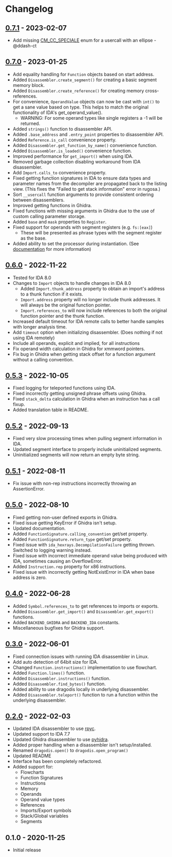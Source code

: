 # Changelog

## [0.7.1] - 2023-02-07
- Add missing [CM_CC_SPECIALE](https://hex-rays.com/products/ida/support/idapython_docs/ida_typeinf.html#ida_typeinf.CM_CC_SPECIALE) enum for a usercall with an ellipse - @ddash-ct


## [0.7.0] - 2023-01-25
- Add equality handling for `Function` objects based on start address.
- Added `Disassembler.create_segment()` for creating a basic segment memory block.
- Added `Disassembler.create_reference()` for creating memory cross-references.
- For convenience, `OperandValue` objects can now be cast with `int()` to get a sane value based on type. This helps to match the original functionality of IDA's get_operand_value().
  - WARNING: For some operand types like single registers a -1 will be returned.
- Added `strings()` function to disassembler API.
- Added `.base_address` and `.entry_point` properties to disassembler API.
- Added `Reference.is_call` convenience property.
- Added `Disassembler.get_function_by_name()` convenience function.
- Added `Disassembler.is_loaded()` convenience function.
- Improved performance for `get_import()` when using IDA.
- Removed garbage collection disabling workaround from IDA disassembler.
- Add `Import.calls_to` convenience property.
- Fixed getting function signatures in IDA to ensure data types and parameter names from the decompiler are propagated back to the listing view. (This fixes the "Failed to get stack information" error in rugosa.)
- Sort `__usercall` function arguments to provide consistent ordering between disassemblers.
- Improved getting functions in Ghidra.
- Fixed functions with missing arguments in Ghidra due to the use of custom calling parameter storage.
- Added `base` and `mask` properties to `Register`.
- Fixed support for operands with segment registers (e.g. `fs:[eax]`)
  - These will be presented as phrase types with the segment register as the base.
- Added ability to set the processor during instantiation. (See [documentation](README.md#specifying-processor-type) for more information)


## [0.6.0] - 2022-11-22
- Tested for IDA 8.0
- Changes to `Import` objects to handle changes in IDA 8.0
  - Added `Import.thunk_address` property to obtain an import's address to a thunk function if it exists.
  - `Import.address` property will no longer include thunk addresses. It will always be the original function pointer.
  - `Import.references_to` will now include references to both the original function pointer and the thunk function.
- Increased default timeout for IDA remote calls to better handle samples with longer analysis time.
- Add `timeout` option when initializing disassembler. (Does nothing if not using IDA remotely)
- Include all operands, explicit and implied, for all instructions
- Fix operand width calculation in Ghidra for xmmword pointers.
- Fix bug in Ghidra when getting stack offset for a function argument without a calling convention.


## [0.5.3] - 2022-10-05
- Fixed logging for teleported functions using IDA.
- Fixed incorrectly getting unsigned phrase offsets using Ghidra.
- Fixed `stack_delta` calculation in Ghidra when an instruction has a call fixup.
- Added translation table in README.


## [0.5.2] - 2022-09-13
- Fixed very slow processing times when pulling segment information in IDA.
- Updated segment interface to properly include uninitialized segments.
- Uninitialized segments will now return an empty byte string.


## [0.5.1] - 2022-08-11
- Fix issue with non-rep instructions incorrectly throwing an AssertionError.


## [0.5.0] - 2022-08-10

- Fixed getting non-user defined exports in Ghidra.
- Fixed issue getting KeyError if Ghidra isn't setup.
- Updated documentation.
- Added `FunctionSignature.calling_convention` get/set property.
- Added `FunctionSignature.return_type` get/set property.
- Fixed issue with `ida_hexrays.DecompilationFailure` getting thrown. Switched to logging warning instead.
- Fixed issue with incorrect immediate operand value being produced with IDA, sometimes causing an OverflowError.
- Added `Instruction.rep` property for x86 instructions.
- Fixed issue with incorrectly getting NotExistError in IDA when base address is zero.


## [0.4.0] - 2022-06-28

- Added `Symbol.references_to` to get references to imports or exports.
- Added `Disassembler.get_import()` and `Disassembler.get_export()` functions.
- Added `BACKEND_GHIDRA` and `BACKEND_IDA` constants.
- Miscellaneous bugfixes for Ghidra support.


## [0.3.0] - 2022-06-01

- Fixed connection issues with running IDA disassembler in Linux.
- Add auto detection of 64bit size for IDA.
- Changed `Function.instructions()` implementation to use flowchart.
- Added `Function.lines()` function.
- Added `Disassembler.instructions()` function.
- Added `Disassembler.find_bytes()` function.
- Added ability to use dragodis locally in underlying disassembler.
- Added `Disassembler.teleport()` function to run a function within the underlying disassembler.


## [0.2.0] - 2022-02-03

- Updated IDA disassembler to use [rpyc](https://rpyc.readthedocs.io/en/latest).
- Updated support to IDA 7.7
- Updated Ghidra disassembler to use [pyhidra](https://github.com/dod-cyber-crime-center/pyhidra).
- Added proper handling when a disassembler isn't setup/installed.
- Renamed `dragodis.open()` to `dragodis.open_program()`
- Updated README
- Interface has been completely refactored.
- Added support for:
  - Flowcharts
  - Function Signatures
  - Instructions
  - Memory
  - Operands
  - Operand value types
  - References
  - Imports/Export symbols
  - Stack/Global variables
  - Segments


## 0.1.0 - 2020-11-25

- Initial release


[Unreleased]: https://github.com/dod-cyber-crime-center/dragodis/compare/0.7.1...HEAD
[0.7.1]: https://github.com/dod-cyber-crime-center/dragodis/compare/0.7.0...0.7.1
[0.7.0]: https://github.com/dod-cyber-crime-center/dragodis/compare/0.6.0...0.7.0
[0.6.0]: https://github.com/dod-cyber-crime-center/dragodis/compare/0.5.3...0.6.0
[0.5.3]: https://github.com/dod-cyber-crime-center/dragodis/compare/0.5.2...0.5.3
[0.5.2]: https://github.com/dod-cyber-crime-center/dragodis/compare/0.5.1...0.5.2
[0.5.1]: https://github.com/dod-cyber-crime-center/dragodis/compare/0.5.0...0.5.1
[0.5.0]: https://github.com/dod-cyber-crime-center/dragodis/compare/0.4.0...0.5.0
[0.4.0]: https://github.com/dod-cyber-crime-center/dragodis/compare/0.3.0...0.4.0
[0.3.0]: https://github.com/dod-cyber-crime-center/dragodis/compare/0.2.0...0.3.0
[0.2.0]: https://github.com/dod-cyber-crime-center/dragodis/compare/0.1.0...0.2.0
